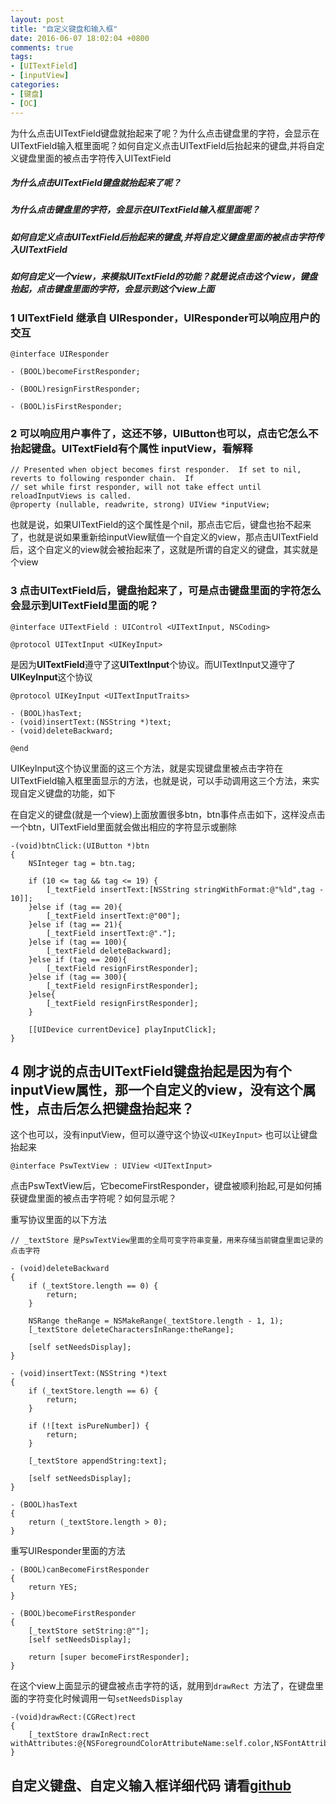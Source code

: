 ```yaml
---
layout: post
title: "自定义键盘和输入框"
date: 2016-06-07 18:02:04 +0800
comments: true
tags:
- [UITextField]
- [inputView]
categories:
- [键盘]
- [OC]
---
```



为什么点击UITextField键盘就抬起来了呢？为什么点击键盘里的字符，会显示在UITextField输入框里面呢？如何自定义点击UITextField后抬起来的键盘,并将自定义键盘里面的被点击字符传入UITextField

<!-- more -->

##### 为什么点击UITextField键盘就抬起来了呢？

##### 为什么点击键盘里的字符，会显示在UITextField输入框里面呢？

##### 如何自定义点击UITextField后抬起来的键盘,并将自定义键盘里面的被点击字符传入UITextField

##### 如何自定义一个view，来模拟UITextField的功能？就是说点击这个view，键盘抬起，点击键盘里面的字符，会显示到这个view上面



### 1 UITextField 继承自 UIResponder，UIResponder可以响应用户的交互

```objc
@interface UIResponder

- (BOOL)becomeFirstResponder;

- (BOOL)resignFirstResponder;

- (BOOL)isFirstResponder;
```

### 2 可以响应用户事件了，这还不够，UIButton也可以，点击它怎么不抬起键盘。UITextField有个属性 inputView，看解释

```objc
// Presented when object becomes first responder.  If set to nil, reverts to following responder chain.  If
// set while first responder, will not take effect until reloadInputViews is called.
@property (nullable, readwrite, strong) UIView *inputView;

```

也就是说，如果UITextField的这个属性是个nil，那点击它后，键盘也抬不起来了，也就是说如果重新给inputView赋值一个自定义的view，那点击UITextField后，这个自定义的view就会被抬起来了，这就是所谓的自定义的键盘，其实就是个view


### 3 点击UITextField后，键盘抬起来了，可是点击键盘里面的字符怎么会显示到UITextField里面的呢？

```objc
@interface UITextField : UIControl <UITextInput, NSCoding> 

@protocol UITextInput <UIKeyInput>
```

是因为**UITextField**遵守了这**UITextInput**个协议。而UITextInput又遵守了**UIKeyInput**这个协议

```objc
@protocol UIKeyInput <UITextInputTraits>

- (BOOL)hasText;
- (void)insertText:(NSString *)text;
- (void)deleteBackward;

@end
```

UIKeyInput这个协议里面的这三个方法，就是实现键盘里被点击字符在UITextField输入框里面显示的方法，也就是说，可以手动调用这三个方法，来实现自定义键盘的功能，如下

在自定义的键盘(就是一个view)上面放置很多btn，btn事件点击如下，这样没点击一个btn，UITextField里面就会做出相应的字符显示或删除

```objc
-(void)btnClick:(UIButton *)btn
{
    NSInteger tag = btn.tag;
    
    if (10 <= tag && tag <= 19) {
        [_textField insertText:[NSString stringWithFormat:@"%ld",tag - 10]];
    }else if (tag == 20){
        [_textField insertText:@"00"];
    }else if (tag == 21){
        [_textField insertText:@"."];
    }else if (tag == 100){
        [_textField deleteBackward];
    }else if (tag == 200){
        [_textField resignFirstResponder];
    }else if (tag == 300){
        [_textField resignFirstResponder];
    }else{
        [_textField resignFirstResponder];
    }
    
    [[UIDevice currentDevice] playInputClick];
}

```


## 4 刚才说的点击UITextField键盘抬起是因为有个inputView属性，那一个自定义的view，没有这个属性，点击后怎么把键盘抬起来？

这个也可以，没有inputView，但可以遵守这个协议`<UIKeyInput>` 也可以让键盘抬起来

```objc
@interface PswTextView : UIView <UITextInput> 

```

点击PswTextView后，它becomeFirstResponder，键盘被顺利抬起,可是如何捕获键盘里面的被点击字符呢？如何显示呢？

重写协议里面的以下方法

```objc
// _textStore 是PswTextView里面的全局可变字符串变量，用来存储当前键盘里面记录的点击字符

- (void)deleteBackward
{
    if (_textStore.length == 0) {
        return;
    }
    
    NSRange theRange = NSMakeRange(_textStore.length - 1, 1);
    [_textStore deleteCharactersInRange:theRange];
    
    [self setNeedsDisplay];
}

- (void)insertText:(NSString *)text
{
    if (_textStore.length == 6) {
        return;
    }
    
    if (![text isPureNumber]) {
        return;
    }
    
    [_textStore appendString:text];
    
    [self setNeedsDisplay];
}

- (BOOL)hasText
{
    return (_textStore.length > 0);
}
```

重写UIResponder里面的方法

```objc
- (BOOL)canBecomeFirstResponder
{
    return YES;
}

- (BOOL)becomeFirstResponder
{
    [_textStore setString:@""];
    [self setNeedsDisplay];
    
    return [super becomeFirstResponder];
}
```

在这个view上面显示的键盘被点击字符的话，就用到`drawRect `方法了，在键盘里面的字符变化时候调用一句`setNeedsDisplay `

```objc
-(void)drawRect:(CGRect)rect
{    
    [_textStore drawInRect:rect withAttributes:@{NSForegroundColorAttributeName:self.color,NSFontAttributeName:self.font}];
}
```


## 自定义键盘、自定义输入框详细代码 请看[github](https://github.com/liu3399shuai/keyboard-Input)
